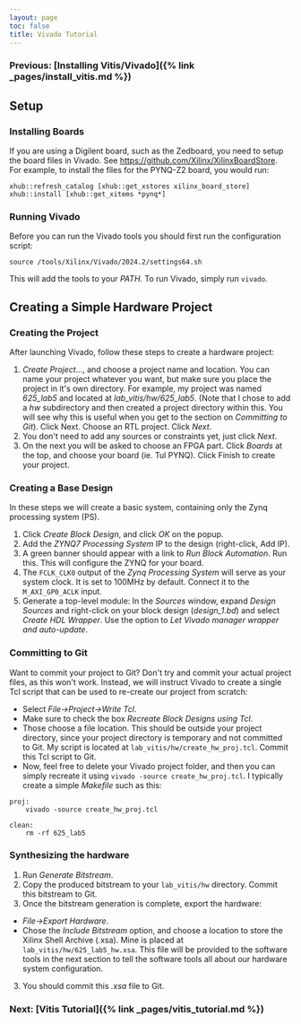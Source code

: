 ```yaml
---
layout: page
toc: false
title: Vivado Tutorial
---
```


### Previous: [Installing Vitis/Vivado]({% link _pages/install_vitis.md %})

## Setup

### Installing Boards
If you are using a Digilent board, such as the Zedboard, you need to setup the board files in Vivado.  See <https://github.com/Xilinx/XilinxBoardStore>.  For example, to install the files for the PYNQ-Z2 board, you would run:
```
xhub::refresh_catalog [xhub::get_xstores xilinx_board_store]
xhub::install [xhub::get_xitems *pynq*]
```

### Running Vivado
Before you can run the Vivado tools you should first run the configuration script:
```
source /tools/Xilinx/Vivado/2024.2/settings64.sh
```

This will add the tools to your _PATH_.  To run Vivado, simply run `vivado`.




## Creating a Simple Hardware Project

### Creating the Project
After launching Vivado, follow these steps to create a hardware project:
1. _Create Project_..., and choose a project name and location.  You can name your project whatever you want, but make sure you place the project in it's own directory.  For example, my project was named *625_lab5* and located at *lab_vitis/hw/625_lab5*. (Note that I chose to add a _hw_ subdirectory and then created a project directory within this.  You will see why this is useful when you get to the section on _Committing to Git_). Click Next.  Choose an RTL project. Click _Next_.  
2. You don't need to add any sources or constraints yet, just click _Next_.
2. On the next you will be asked to choose an FPGA part.  Click _Boards_ at the top, and choose your board (ie. Tul PYNQ).  Click Finish to create your project.

### Creating a Base Design
In these steps we will create a basic system, containing only the Zynq processing system (PS).
1. Click _Create Block Design_, and click _OK_ on the popup.
2. Add the _ZYNQ7 Processing System_ IP to the design (right-click, Add IP).
3. A green banner should appear with a link to _Run Block Automation_.  Run this. This will configure the ZYNQ for your board.
4. The `FCLK_CLK0` output of the _Zynq Processing System_ will serve as your system clock.  It is set to 100MHz by default.  Connect it to the `M_AXI_GP0_ACLK` input.	
5. Generate a top-level module: In the _Sources_ window, expand _Design Sources_ and right-click on your block design (_design_1.bd_) and select _Create HDL Wrapper_. Use the option to _Let Vivado manager wrapper and auto-update_.

### Committing to Git
Want to commit your project to Git? Don't try and commit your actual project files, as this won't work.  Instead, we will instruct Vivado to create a single Tcl script that can be used to re-create our project from scratch:
* Select _File->Project->Write Tcl_. 
* Make sure to check the box _Recreate Block Designs using Tcl_.  
* Those choose a file location.  This should be outside your project directory, since your project directory is temporary and not committed to Git.  My script is located at `lab_vitis/hw/create_hw_proj.tcl`.  Commit this Tcl script to Git.
* Now, feel free to delete your Vivado project folder, and then you can simply recreate it using `vivado -source create_hw_proj.tcl`.  I typically create a simple _Makefile_ such as this:

```
proj:
	vivado -source create_hw_proj.tcl

clean:
	rm -rf 625_lab5
```

### Synthesizing the hardware
1. Run _Generate Bitstream_.
1. Copy the produced bitstream to your `lab_vitis/hw` directory.  Commit this bitstream to Git.
2. Once the bitstream generation is complete, export the hardware:
 *  _File->Export Hardware_.  
 * Chose the _Include Bitstream_ option, and choose a location to store the Xilinx Shell Archive (.xsa). Mine is placed at `lab_vitis/hw/625_lab5_hw.xsa`.  This file will be provided to the software tools in the next section to tell the software tools all about our hardware system configuration.
3. You should commit this _.xsa_ file to Git.


### Next:  [Vitis Tutorial]({% link _pages/vitis_tutorial.md %})
